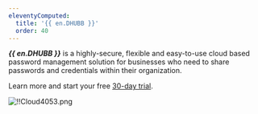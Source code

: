 ```yaml
---
eleventyComputed:
  title: '{{ en.DHUBB }}'
  order: 40
---
```

***{{ en.DHUBB }}*** is a highly-secure, flexible and easy-to-use cloud based password management solution for businesses who need to share passwords and credentials within their organization.

Learn more and start your free [30-day trial](https://password.devolutions.net/).

![!!Cloud4053.png](https://webdevolutions.azureedge.net/docs/en/cloud/Cloud4053.png)
